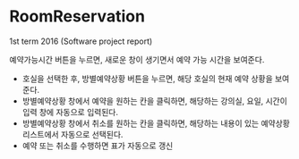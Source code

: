 # RoomReservation
1st term 2016 (Software project report)

 예약가능시간 버튼을 누르면, 새로운 창이 생기면서 예약 가능 시간을
보여준다.
- 호실을 선택한 후, 방별예약상황 버튼을 누르면, 해당 호실의 현재 예약
상황을 보여준다.
- 방별예약상황 창에서 예약을 원하는 칸을 클릭하면, 해당하는 강의실,
요일, 시간이 입력 창에 자동으로 입력된다.
- 방별예약상황 창에서 취소를 원하는 칸을 클릭하면, 해당하는 내용이
있는 예약상황리스트에서 자동으로 선택된다.
- 예약 또는 취소를 수행하면 표가 자동으로 갱신
